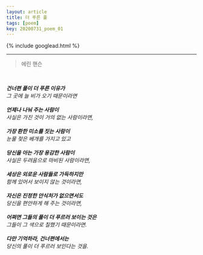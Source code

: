 ```yaml
---
layout: article
title: 더 푸른 풀
tags: [poem]
key: 20200731_poem_01
---
```


{% include googlead.html %}

---

> 에린 핸슨

<br>

_**건너편 풀이 더 푸른 이유가**  
그 곳에 늘 비가 오기 때문이라면  
<br>
**언제나 나눠 주는 사람이**  
사실은 가진 것이 거의 없는 사람이라면,  
<br>
**가장 환한 미소를 짓는 사람이**  
눈물 젖은 베개를 가지고 있고  
<br>
**당신을 아는 가장 용감한 사람이**  
사실은 두려움으로 마비된 사람이라면,  
<br>
**세상은 외로운 사람들로 가득하지만**  
함께 있어서 보이지 않는 것이라면,  
<br>
**자신은 진정한 안식처가 없으면서도**  
당신을 편안하게 해 주는 것이라면,  
<br>
**어쩌면 그들의 풀이 더 푸르러 보이는 것은**  
그들이 그 색으로 칠했기 때문이라면.  
<br>
**다만 기억하라, 건너편에서는**  
당신의 풀이 더 푸르러 보인다는 것을._

<br>
<br>
<br>
